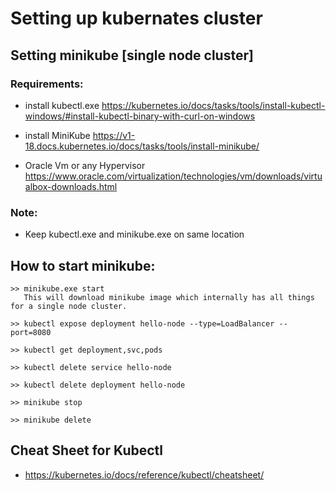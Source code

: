 # Setting up kubernates cluster

## Setting minikube [single node cluster]

### Requirements:

* install kubectl.exe https://kubernetes.io/docs/tasks/tools/install-kubectl-windows/#install-kubectl-binary-with-curl-on-windows

* install MiniKube https://v1-18.docs.kubernetes.io/docs/tasks/tools/install-minikube/

* Oracle Vm  or any Hypervisor https://www.oracle.com/virtualization/technologies/vm/downloads/virtualbox-downloads.html

### Note:
* Keep kubectl.exe and minikube.exe on same location

## How to start minikube:

```
>> minikube.exe start
   This will download minikube image which internally has all things for a single node cluster.

>> kubectl expose deployment hello-node --type=LoadBalancer --port=8080

>> kubectl get deployment,svc,pods

>> kubectl delete service hello-node

>> kubectl delete deployment hello-node

>> minikube stop

>> minikube delete

```

## Cheat Sheet for Kubectl

* https://kubernetes.io/docs/reference/kubectl/cheatsheet/